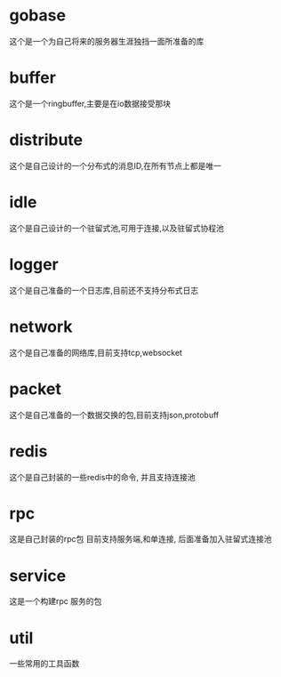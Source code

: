 # gobase
这个是一个为自己将来的服务器生涯独挡一面所准备的库
# buffer
   这个是一个ringbuffer,主要是在io数据接受那块
# distribute
   这个是自己设计的一个分布式的消息ID,在所有节点上都是唯一
# idle
   这个是自己设计的一个驻留式池,可用于连接,以及驻留式协程池
# logger
   这个是自己准备的一个日志库,目前还不支持分布式日志   
# network
   这个是自己准备的网络库,目前支持tcp,websocket
# packet
   这个是自己准备的一个数据交换的包,目前支持json,protobuff
# redis
   这个是自己封装的一些redis中的命令, 并且支持连接池
# rpc
   这是自己封装的rpc包
      目前支持服务端,和单连接, 后面准备加入驻留式连接池
# service
   这是一个构建rpc 服务的包
# util
   一些常用的工具函数
